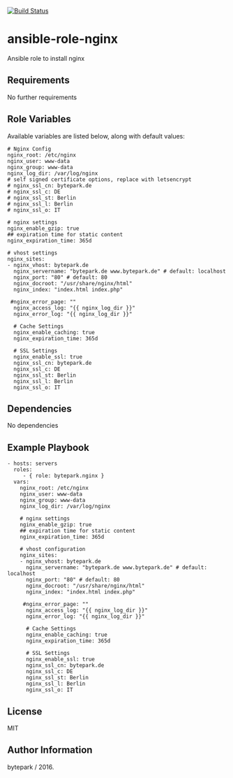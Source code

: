 [![Build Status](https://travis-ci.org/bytepark/ansible-role-nginx.svg?branch=master)](https://travis-ci.org/bytepark/ansible-role-nginx)

ansible-role-nginx
=========

Ansible role to install nginx

Requirements
------------

No further requirements

Role Variables
--------------

Available variables are listed below, along with default values:
	
	# Nginx Config
	nginx_root: /etc/nginx
	nginx_user: www-data
	nginx_group: www-data
	nginx_log_dir: /var/log/nginx
	# self signed certificate options, replace with letsencrypt
	# nginx_ssl_cn: bytepark.de
	# nginx_ssl_c: DE
	# nginx_ssl_st: Berlin
	# nginx_ssl_l: Berlin
	# nginx_ssl_o: IT

	# nginx settings
	nginx_enable_gzip: true
	## expiration time for static content
	nginx_expiration_time: 365d

	# vhost settings
	nginx_sites:
	- nginx_vhost: bytepark.de
	  nginx_servername: "bytepark.de www.bytepark.de" # default: localhost
	  nginx_port: "80" # default: 80
	  nginx_docroot: "/usr/share/nginx/html"
	  nginx_index: "index.html index.php"

	 #nginx_error_page: ""
	  nginx_access_log: "{{ nginx_log_dir }}"
	  nginx_error_log: "{{ nginx_log_dir }}"

	  # Cache Settings
	  nginx_enable_caching: true
	  nginx_expiration_time: 365d

	  # SSL Settings
	  nginx_enable_ssl: true
	  nginx_ssl_cn: bytepark.de
	  nginx_ssl_c: DE
	  nginx_ssl_st: Berlin
	  nginx_ssl_l: Berlin
	  nginx_ssl_o: IT


Dependencies
------------

No dependencies

Example Playbook
----------------

    - hosts: servers
      roles:
         - { role: bytepark.nginx }
      vars:
        nginx_root: /etc/nginx
        nginx_user: www-data
        nginx_group: www-data
        nginx_log_dir: /var/log/nginx

        # nginx settings
        nginx_enable_gzip: true
        ## expiration time for static content
        nginx_expiration_time: 365d

        # vhost configuration
        nginx_sites:
        - nginx_vhost: bytepark.de
          nginx_servername: "bytepark.de www.bytepark.de" # default: localhost
          nginx_port: "80" # default: 80
          nginx_docroot: "/usr/share/nginx/html"
          nginx_index: "index.html index.php"

         #nginx_error_page: ""
          nginx_access_log: "{{ nginx_log_dir }}"
          nginx_error_log: "{{ nginx_log_dir }}"

          # Cache Settings
          nginx_enable_caching: true
          nginx_expiration_time: 365d

          # SSL Settings
          nginx_enable_ssl: true
          nginx_ssl_cn: bytepark.de
          nginx_ssl_c: DE
          nginx_ssl_st: Berlin
          nginx_ssl_l: Berlin
          nginx_ssl_o: IT

License
-------

MIT

Author Information
------------------

bytepark / 2016.